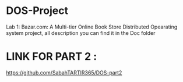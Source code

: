 # DOS-Project
Lab 1: Bazar.com: A Multi-tier Online Book Store
Distributed Opearating system project, all description you can find it in the Doc folder

# LINK FOR PART 2 :
https://github.com/SabahTARTIR365/DOS-part2
